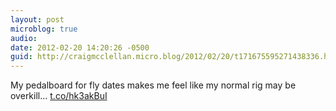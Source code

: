 ```yaml
---
layout: post
microblog: true
audio: 
date: 2012-02-20 14:20:26 -0500
guid: http://craigmcclellan.micro.blog/2012/02/20/t171675595271438336.html
---
```

My pedalboard for fly dates makes me feel like my normal rig may be overkill... [t.co/hk3akBuI](http://t.co/hk3akBuI)
